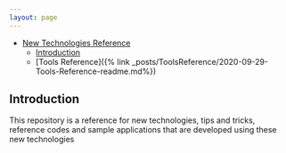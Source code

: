```yaml
---
layout: page
---
```


- [New Technologies Reference](#new-technologies-reference)
  - [Introduction](#introduction)
  - [Tools Reference]({% link _posts/ToolsReference/2020-09-29-Tools-Reference-readme.md%})

## Introduction
This repository is a reference for new technologies, tips and tricks, reference codes and sample applications that are developed using these new technologies